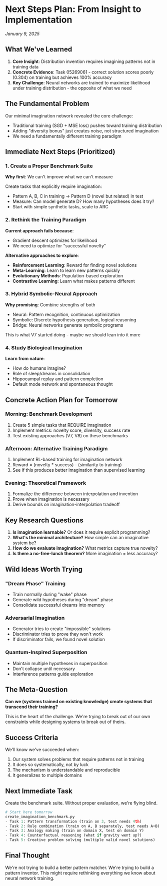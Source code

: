 # Next Steps Plan: From Insight to Implementation

*January 9, 2025*

## What We've Learned

1. **Core Insight**: Distribution invention requires imagining patterns not in training data
2. **Concrete Evidence**: Task 05269061 - correct solution scores poorly (0.304) on training but achieves 100% accuracy
3. **Key Challenge**: Neural networks are trained to maximize likelihood under training distribution - the opposite of what we need

## The Fundamental Problem

Our minimal imagination network revealed the core challenge:
- Traditional training (SGD + MSE loss) pushes toward training distribution
- Adding "diversity bonus" just creates noise, not structured imagination
- We need a fundamentally different training paradigm

## Immediate Next Steps (Prioritized)

### 1. Create a Proper Benchmark Suite
**Why first**: We can't improve what we can't measure

Create tasks that explicitly require imagination:
- Pattern A, B, C in training → Pattern D (novel but related) in test
- Measure: Can model generate D? How many hypotheses does it try?
- Start with simple synthetic tasks, scale to ARC

### 2. Rethink the Training Paradigm
**Current approach fails because**:
- Gradient descent optimizes for likelihood
- We need to optimize for "successful novelty"

**Alternative approaches to explore**:
- **Reinforcement Learning**: Reward for finding novel solutions
- **Meta-Learning**: Learn to learn new patterns quickly
- **Evolutionary Methods**: Population-based exploration
- **Contrastive Learning**: Learn what makes patterns different

### 3. Hybrid Symbolic-Neural Approach
**Why promising**: Combine strengths of both

- Neural: Pattern recognition, continuous optimization
- Symbolic: Discrete hypothesis generation, logical reasoning
- Bridge: Neural networks generate symbolic programs

This is what V7 started doing - maybe we should lean into it more

### 4. Study Biological Imagination
**Learn from nature**:
- How do humans imagine?
- Role of sleep/dreams in consolidation
- Hippocampal replay and pattern completion
- Default mode network and spontaneous thought

## Concrete Action Plan for Tomorrow

### Morning: Benchmark Development
1. Create 5 simple tasks that REQUIRE imagination
2. Implement metrics: novelty score, diversity, success rate
3. Test existing approaches (V7, V8) on these benchmarks

### Afternoon: Alternative Training Paradigm
1. Implement RL-based training for imagination network
2. Reward = (novelty * success) - (similarity to training)
3. See if this produces better imagination than supervised learning

### Evening: Theoretical Framework
1. Formalize the difference between interpolation and invention
2. Prove when imagination is necessary
3. Derive bounds on imagination-interpolation tradeoff

## Key Research Questions

1. **Is imagination learnable?** Or does it require explicit programming?
2. **What's the minimal architecture?** How simple can an imaginative system be?
3. **How do we evaluate imagination?** What metrics capture true novelty?
4. **Is there a no-free-lunch theorem?** More imagination = less accuracy?

## Wild Ideas Worth Trying

### "Dream Phase" Training
- Train normally during "wake" phase
- Generate wild hypotheses during "dream" phase
- Consolidate successful dreams into memory

### Adversarial Imagination
- Generator tries to create "impossible" solutions
- Discriminator tries to prove they won't work
- If discriminator fails, we found novel solution

### Quantum-Inspired Superposition
- Maintain multiple hypotheses in superposition
- Don't collapse until necessary
- Interference patterns guide exploration

## The Meta-Question

**Can we (systems trained on existing knowledge) create systems that transcend their training?**

This is the heart of the challenge. We're trying to break out of our own constraints while designing systems to break out of theirs.

## Success Criteria

We'll know we've succeeded when:
1. Our system solves problems that require patterns not in training
2. It does so systematically, not by luck
3. The mechanism is understandable and reproducible
4. It generalizes to multiple domains

## Next Immediate Task

Create the benchmark suite. Without proper evaluation, we're flying blind.

```python
# Start here tomorrow
create_imagination_benchmark.py
- Task 1: Pattern transformation (train on 3, test needs 4th)
- Task 2: Rule combination (train on A, B separately, test needs A+B)
- Task 3: Analogy making (train on domain X, test on domain Y)
- Task 4: Counterfactual reasoning (what if gravity went up?)
- Task 5: Creative problem solving (multiple valid novel solutions)
```

## Final Thought

We're not trying to build a better pattern matcher. We're trying to build a pattern inventor. This might require rethinking everything we know about neural network training.
